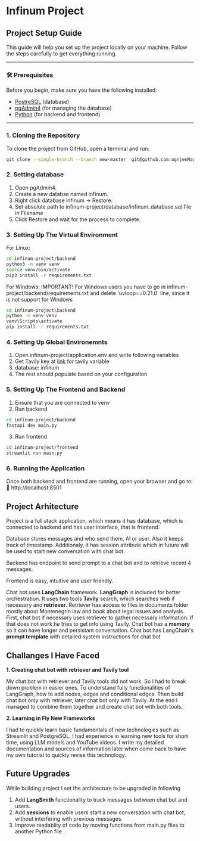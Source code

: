 # Infinum Project

## Project Setup Guide  

This guide will help you set up the project locally on your machine. Follow the steps carefully to get everything running.

---

### **🛠️ Prerequisites**  
Before you begin, make sure you have the following installed:
- [PostreSQL](https://dev.mysql.com/downloads/mysql/) (database)  
- [pgAdmin4](https://www.mysql.com/products/workbench/) (for managing the database)  
- [Python](https://www.python.org/) (for backend and frontend)  

---

### **1. Cloning the Repository**  
To clone the project from GitHub, open a terminal and run:  

```sh
git clone --single-branch --branch new-master  git@github.com:ognjenMagicni/infinum-project.git
```

### **2. Setting database**

1. Open pgAdmin4.
2. Create a new databse named infinum.
3. Right click database infinum -> Restore.
4. Set absolute path to infinum-project/database/infinum_database.sql file in Filename
5. Click Restore and wait for the process to complete.

### **3. Setting Up The Virtual Environment**

For Linux:
```sh
cd infinum-project/backend
python3 -m venv venv
source venv/bin/activate
pip3 install -r requirements.txt
```

For Windows:
IMPORTANT! For Windows users you have to go in infinum-project/backend/requirements.txt and delete 'uvloop==0.21.0' line, since it is not support for Windows
```sh
cd infinum-project\backend
python -m venv venv
venv\Scripts\activate
pip install -r requirements.txt
```

### **4. Setting Up Global Environemnts**

1. Open infinum-project/application.env and write following variables
2. Get Tavily key at [link](https://tavily.com/) for tavily variable
3. database: infinum
4. The rest should populate based on your configuration

### **5. Setting Up The Frontend and Backend**

1. Ensure that you are connected to venv
2. Run backend
```sh
cd infinum-project/backend
fastapi dev main.py
```
3. Run frontend
```sh
cd infinum-project/frontend
streamlit run main.py
```

### **6. Running the Application**
Once both backend and frontend are running, open your browser and go to:
🔗 http://localhost:8501

## Project Arhitecture

Project is a full stack application, which means it has database, which is connected to backend and has user interface, that is frontend. 

Database stores messages and who send them, AI or user. Also it keeps track of timestamp. Additionaly, it has session attribute which in future will be used to start new conversation with chat bot.

Backend has endpoint to send prompt to a chat bot and to retrieve recent 4 messages. 

Frontend is easy, intuitive and user friendly.

Chat bot uses **LangChain** framework. **LangGraph** is included for better orchestration. It uses two tools **Tavily** search, which searches web if necessary and **retriever**. Retriever has access to files in documents folder mostly about Montenegrin law and book about legal issues and analysis. First, chat bot if necessary uses retriever to gather necessary information. If that does not work he tries to get info using Tavily.
Chat bot has a **memory** so it can have longer and persistant conversation.
Chat bot has LangChain's **prompt template** with detailed system instructions for chat bot

## Challanges I Have Faced

**1. Creating chat bot with retriever and Tavily tool**

My chat bot with retriever and Tavily tools did not work. So I had to break down problem in easier ones. To understand fully functionalities of LangGraph, how to add nodes, edges and conditional edges. Then build chat bot only with retriever, later chat bot only with Tavily. At the end I managed to combine them together and create chat bot with both tools. 

**2. Learning in Fly New Frameworks**

I had to quickly learn basic fundamentals of new technologies such as Streamlit and PostgreSQL. I had experience in learning new tools for short time, using LLM models and YouTube videos. I write my detailed documentation and sources of information later when come back to have my own tutorial to quickly revise this technology. 

## Future Upgrades

While building project I set the architecture to be upgraded in following
1. Add **LangSmith** functionality to track messages between chat bot and users.
2. Add **sessions** to enable users start a new conversation with chat bot, without interfering with previous messages.
3. Improve readablity of code by moving functions from main.py files to another Python file.


